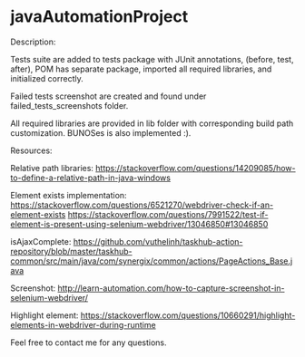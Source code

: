 # javaAutomationProject

Description:

Tests suite are added to tests package with JUnit annotations, (before, test,  after), POM has separate package, imported all required libraries, and initialized correctly.

Failed tests screenshot are created and found under failed_tests_screenshots folder.

All required libraries are provided in lib folder with corresponding build path customization.
BUNOSes is also implemented :).


Resources:

Relative path libraries: https://stackoverflow.com/questions/14209085/how-to-define-a-relative-path-in-java-windows

Element exists implementation: 
https://stackoverflow.com/questions/6521270/webdriver-check-if-an-element-exists
https://stackoverflow.com/questions/7991522/test-if-element-is-present-using-selenium-webdriver/13046850#13046850

isAjaxComplete: https://github.com/vuthelinh/taskhub-action-repository/blob/master/taskhub-common/src/main/java/com/synergix/common/actions/PageActions_Base.java

Screenshot: http://learn-automation.com/how-to-capture-screenshot-in-selenium-webdriver/

Highlight element: https://stackoverflow.com/questions/10660291/highlight-elements-in-webdriver-during-runtime

Feel free to contact me for any questions.
